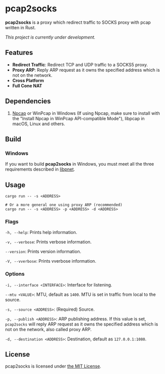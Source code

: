 # pcap2socks

**pcap2socks** is a proxy which redirect traffic to SOCKS proxy with pcap written in Rust.

_This project is currently under development._

## Features

- **Redirect Traffic**: Redirect TCP and UDP traffic to a SOCKS5 proxy.
- **Proxy ARP**: Reply ARP request as it owns the specified address which is not on the network.
- **Cross Platform**
- **Full Cone NAT**

## Dependencies

1. [Npcap](http://www.npcap.org/) or WinPcap in Windows (If using Npcap, make sure to install with the "Install Npcap in WinPcap API-compatible Mode"), libpcap in macOS, Linux and others.

## Build

### Windows

If you want to build **pcap2socks** in Windows, you must meet all the three requirements described in [libpnet](https://github.com/libpnet/libpnet#windows).

## Usage

```
cargo run -- -s <ADDRESS>

# Or a more general one using proxy ARP (recommended)
cargo run -- -s <ADDRESS> -p <ADDRESS> -d <ADDRESS>
```

### Flags

`-h, --help`: Prints help information.

`-v, --verbose`: Prints verbose information.

`--version`: Prints version information.

`-V, --vverbose`: Prints vverbose information.

### Options

`-i, --interface <INTERFACE>`: Interface for listening.

`--mtu <VALUE>`: MTU, default as `1400`. MTU is set in traffic from local to the source.

`-s, --source <ADDRESS>`: (Required) Source.

`-p, --publish <ADDRESS>`: ARP publishing address. If this value is set, `pcap2socks` will reply ARP request as it owns the specified address which is not on the network, also called proxy ARP.

`-d, --destination <ADDRESS>`: Destination, default as `127.0.0.1:1080`.

## License

pcap2socks is licensed under [the MIT License](/LICENSE).
